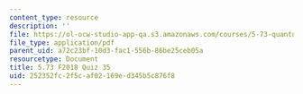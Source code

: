 ```yaml
---
content_type: resource
description: ''
file: https://ol-ocw-studio-app-qa.s3.amazonaws.com/courses/5-73-quantum-mechanics-i-fall-2018/252352fc2f5caf02169ed345b5c876f8_MIT5_73F18_quiz35.pdf
file_type: application/pdf
parent_uid: a72c23bf-10d3-fac1-556b-86be25ceb05a
resourcetype: Document
title: 5.73 F2018 Quiz 35
uid: 252352fc-2f5c-af02-169e-d345b5c876f8
---
```

